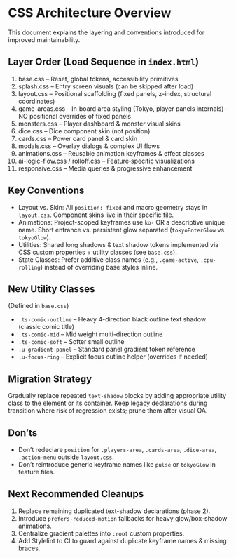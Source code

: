 # CSS Architecture Overview

This document explains the layering and conventions introduced for improved maintainability.

## Layer Order (Load Sequence in `index.html`)
1. base.css – Reset, global tokens, accessibility primitives
2. splash.css – Entry screen visuals (can be skipped after load)
3. layout.css – Positional scaffolding (fixed panels, z-index, structural coordinates)
4. game-areas.css – In‑board area styling (Tokyo, player panels internals) – NO positional overrides of fixed panels
5. monsters.css – Player dashboard & monster visual skins
6. dice.css – Dice component skin (not position)
7. cards.css – Power card panel & card skin
8. modals.css – Overlay dialogs & complex UI flows
9. animations.css – Reusable animation keyframes & effect classes
10. ai-logic-flow.css / rolloff.css – Feature‑specific visualizations
11. responsive.css – Media queries & progressive enhancement

## Key Conventions
- Layout vs. Skin: All `position: fixed` and macro geometry stays in `layout.css`. Component skins live in their specific file.
- Animations: Project-scoped keyframes use `ko-` OR a descriptive unique name. Short entrance vs. persistent glow separated (`tokyoEnterGlow` vs. `tokyoGlow`).
- Utilities: Shared long shadows & text shadow tokens implemented via CSS custom properties + utility classes (see `base.css`).
- State Classes: Prefer additive class names (e.g., `.game-active`, `.cpu-rolling`) instead of overriding base styles inline.

## New Utility Classes
(Defined in `base.css`)
- `.ts-comic-outline` – Heavy 4-direction black outline text shadow (classic comic title)
- `.ts-comic-mid` – Mid weight multi-direction outline
- `.ts-comic-soft` – Softer small outline
- `.u-gradient-panel` – Standard panel gradient token reference
- `.u-focus-ring` – Explicit focus outline helper (overrides if needed)

## Migration Strategy
Gradually replace repeated `text-shadow` blocks by adding appropriate utility class to the element or its container. Keep legacy declarations during transition where risk of regression exists; prune them after visual QA.

## Don’ts
- Don’t redeclare `position` for `.players-area`, `.cards-area`, `.dice-area`, `.action-menu` outside `layout.css`.
- Don’t reintroduce generic keyframe names like `pulse` or `tokyoGlow` in feature files.

## Next Recommended Cleanups
1. Replace remaining duplicated text-shadow declarations (phase 2).
2. Introduce `prefers-reduced-motion` fallbacks for heavy glow/box-shadow animations.
3. Centralize gradient palettes into `:root` custom properties.
4. Add Stylelint to CI to guard against duplicate keyframe names & missing braces.

